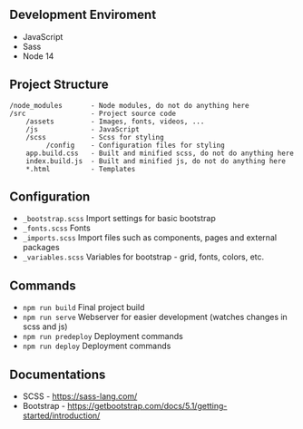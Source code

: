## Development Enviroment
* JavaScript
* Sass
* Node 14

## Project Structure
```
/node_modules       - Node modules, do not do anything here
/src                - Project source code
    /assets         - Images, fonts, videos, ...
    /js             - JavaScript 
    /scss           - Scss for styling
         /config    - Configuration files for styling
    app.build.css   - Built and minified scss, do not do anything here
    index.build.js  - Built and minified js, do not do anything here
    *.html          - Templates
```

## Configuration
* `_bootstrap.scss` Import settings for basic bootstrap
* `_fonts.scss` Fonts
* `_imports.scss` Import files such as components, pages and external packages
* `_variables.scss` Variables for bootstrap - grid, fonts, colors, etc.

## Commands
* `npm run build` Final project build
* `npm run serve` Webserver for easier development (watches changes in scss and js)
* `npm run predeploy` Deployment commands
* `npm run deploy` Deployment commands

## Documentations
* SCSS - https://sass-lang.com/
* Bootstrap - https://getbootstrap.com/docs/5.1/getting-started/introduction/